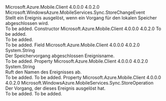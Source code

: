 <Type Name="StoreOperationCompletedEvent" FullName="Microsoft.WindowsAzure.MobileServices.Sync.StoreOperationCompletedEvent">
  <TypeSignature Language="C#" Value="public sealed class StoreOperationCompletedEvent : Microsoft.WindowsAzure.MobileServices.Sync.StoreChangeEvent" />
  <TypeSignature Language="ILAsm" Value=".class public auto ansi sealed beforefieldinit StoreOperationCompletedEvent extends Microsoft.WindowsAzure.MobileServices.Sync.StoreChangeEvent" />
  <TypeSignature Language="DocId" Value="T:Microsoft.WindowsAzure.MobileServices.Sync.StoreOperationCompletedEvent" />
  <TypeSignature Language="VB.NET" Value="Public NotInheritable Class StoreOperationCompletedEvent&#xA;Inherits StoreChangeEvent" />
  <TypeSignature Language="F#" Value="type StoreOperationCompletedEvent = class&#xA;    inherit StoreChangeEvent" />
  <AssemblyInfo>
    <AssemblyName>Microsoft.Azure.Mobile.Client</AssemblyName>
    <AssemblyVersion>4.0.0.0</AssemblyVersion>
    <AssemblyVersion>4.0.2.0</AssemblyVersion>
  </AssemblyInfo>
  <Base>
    <BaseTypeName>Microsoft.WindowsAzure.MobileServices.Sync.StoreChangeEvent</BaseTypeName>
  </Base>
  <Interfaces />
  <Docs>
    <summary>
            Stellt ein Ereignis ausgelöst, wenn ein Vorgang für den lokalen Speicher abgeschlossen wird.
            </summary>
    <remarks>To be added.</remarks>
  </Docs>
  <Members>
    <Member MemberName=".ctor">
      <MemberSignature Language="C#" Value="public StoreOperationCompletedEvent (Microsoft.WindowsAzure.MobileServices.Sync.StoreOperation operation);" />
      <MemberSignature Language="ILAsm" Value=".method public hidebysig specialname rtspecialname instance void .ctor(class Microsoft.WindowsAzure.MobileServices.Sync.StoreOperation operation) cil managed" />
      <MemberSignature Language="DocId" Value="M:Microsoft.WindowsAzure.MobileServices.Sync.StoreOperationCompletedEvent.#ctor(Microsoft.WindowsAzure.MobileServices.Sync.StoreOperation)" />
      <MemberSignature Language="VB.NET" Value="Public Sub New (operation As StoreOperation)" />
      <MemberSignature Language="F#" Value="new Microsoft.WindowsAzure.MobileServices.Sync.StoreOperationCompletedEvent : Microsoft.WindowsAzure.MobileServices.Sync.StoreOperation -&gt; Microsoft.WindowsAzure.MobileServices.Sync.StoreOperationCompletedEvent" Usage="new Microsoft.WindowsAzure.MobileServices.Sync.StoreOperationCompletedEvent operation" />
      <MemberType>Constructor</MemberType>
      <AssemblyInfo>
        <AssemblyName>Microsoft.Azure.Mobile.Client</AssemblyName>
        <AssemblyVersion>4.0.0.0</AssemblyVersion>
        <AssemblyVersion>4.0.2.0</AssemblyVersion>
      </AssemblyInfo>
      <Parameters>
        <Parameter Name="operation" Type="Microsoft.WindowsAzure.MobileServices.Sync.StoreOperation" />
      </Parameters>
      <Docs>
        <param name="operation">To be added.</param>
        <summary>To be added.</summary>
        <remarks>To be added.</remarks>
      </Docs>
    </Member>
    <Member MemberName="EventName">
      <MemberSignature Language="C#" Value="public const string EventName;" />
      <MemberSignature Language="ILAsm" Value=".field public static literal string EventName" />
      <MemberSignature Language="DocId" Value="F:Microsoft.WindowsAzure.MobileServices.Sync.StoreOperationCompletedEvent.EventName" />
      <MemberSignature Language="VB.NET" Value="Public Const EventName As String " />
      <MemberSignature Language="F#" Value="val mutable EventName : string" Usage="Microsoft.WindowsAzure.MobileServices.Sync.StoreOperationCompletedEvent.EventName" />
      <MemberType>Field</MemberType>
      <AssemblyInfo>
        <AssemblyName>Microsoft.Azure.Mobile.Client</AssemblyName>
        <AssemblyVersion>4.0.0.0</AssemblyVersion>
        <AssemblyVersion>4.0.2.0</AssemblyVersion>
      </AssemblyInfo>
      <ReturnValue>
        <ReturnType>System.String</ReturnType>
      </ReturnValue>
      <Docs>
        <summary>
            Der Speichervorgang abgeschlossen Ereignisname.
            </summary>
        <remarks>To be added.</remarks>
      </Docs>
    </Member>
    <Member MemberName="Name">
      <MemberSignature Language="C#" Value="public override string Name { get; }" />
      <MemberSignature Language="ILAsm" Value=".property instance string Name" />
      <MemberSignature Language="DocId" Value="P:Microsoft.WindowsAzure.MobileServices.Sync.StoreOperationCompletedEvent.Name" />
      <MemberSignature Language="VB.NET" Value="Public Overrides ReadOnly Property Name As String" />
      <MemberSignature Language="F#" Value="member this.Name : string" Usage="Microsoft.WindowsAzure.MobileServices.Sync.StoreOperationCompletedEvent.Name" />
      <MemberType>Property</MemberType>
      <AssemblyInfo>
        <AssemblyName>Microsoft.Azure.Mobile.Client</AssemblyName>
        <AssemblyVersion>4.0.0.0</AssemblyVersion>
        <AssemblyVersion>4.0.2.0</AssemblyVersion>
      </AssemblyInfo>
      <ReturnValue>
        <ReturnType>System.String</ReturnType>
      </ReturnValue>
      <Docs>
        <summary>
            Ruft den Namen des Ereignisses ab.
            </summary>
        <value>To be added.</value>
        <remarks>To be added.</remarks>
      </Docs>
    </Member>
    <Member MemberName="Operation">
      <MemberSignature Language="C#" Value="public Microsoft.WindowsAzure.MobileServices.Sync.StoreOperation Operation { get; }" />
      <MemberSignature Language="ILAsm" Value=".property instance class Microsoft.WindowsAzure.MobileServices.Sync.StoreOperation Operation" />
      <MemberSignature Language="DocId" Value="P:Microsoft.WindowsAzure.MobileServices.Sync.StoreOperationCompletedEvent.Operation" />
      <MemberSignature Language="VB.NET" Value="Public ReadOnly Property Operation As StoreOperation" />
      <MemberSignature Language="F#" Value="member this.Operation : Microsoft.WindowsAzure.MobileServices.Sync.StoreOperation" Usage="Microsoft.WindowsAzure.MobileServices.Sync.StoreOperationCompletedEvent.Operation" />
      <MemberType>Property</MemberType>
      <AssemblyInfo>
        <AssemblyName>Microsoft.Azure.Mobile.Client</AssemblyName>
        <AssemblyVersion>4.0.0.0</AssemblyVersion>
        <AssemblyVersion>4.0.2.0</AssemblyVersion>
      </AssemblyInfo>
      <ReturnValue>
        <ReturnType>Microsoft.WindowsAzure.MobileServices.Sync.StoreOperation</ReturnType>
      </ReturnValue>
      <Docs>
        <summary>
            Der Vorgang, der dieses Ereignis ausgelöst hat.
            </summary>
        <value>To be added.</value>
        <remarks>To be added.</remarks>
      </Docs>
    </Member>
  </Members>
</Type>